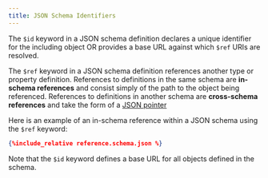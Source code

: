 ```yaml
---
title: JSON Schema Identifiers
---
```

The `$id` keyword in a JSON schema definition declares a unique identifier for the including object 
OR provides a base URL against which `$ref` URIs are resolved.

The `$ref` keyword in a JSON schema definition references another type or property definition.
References to definitions in the same schema are **in-schema references** and consist simply of the path to the object being referenced.
References to definitions in another schema are **cross-schema references** and take the form of a [JSON pointer](../pointers)



Here is an example of an in-schema reference within a JSON schema using the `$ref` keyword:

```json
{%include_relative reference.schema.json %}
```

Note that the `$id` keyword defines a base URL for all objects defined in the schema. 

